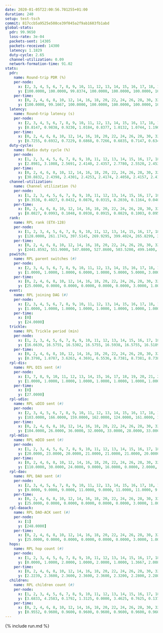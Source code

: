 ```yaml
---
date: 2020-01-05T22:00:56.701255+01:00
duration: 240
setup: test-tsch
commit: 817ccb5a9525e508ce39f045a2f9ab1603fb1abd
global-stats:
  pdr: 99.9650
  loss-rate: 3e-04
  packets-sent: 14305
  packets-received: 14300
  latency: 1.1829
  duty-cycle: 2.65
  channel-utilization: 0.09
  network-formation-time: 91.02
stats:
  pdr:
    name: Round-trip PDR (%)
    per-node:
      x: [2, 3, 4, 5, 6, 7, 8, 9, 10, 11, 12, 13, 14, 15, 16, 17, 18, 19, 20, 21, 22, 23, 24, 25]
      y: [100.0000, 100.0000, 99.8374, 100.0000, 100.0000, 100.0000, 100.0000, 100.0000, 100.0000, 99.6441, 100.0000, 100.0000, 100.0000, 100.0000, 100.0000, 100.0000, 100.0000, 100.0000, 100.0000, 99.8387, 100.0000, 100.0000, 100.0000, 99.8328]
    per-time:
      x: [0, 2, 4, 6, 8, 10, 12, 14, 16, 18, 20, 22, 24, 26, 28, 30, 32, 34, 36, 38, 40, 42, 44, 46, 48, 50, 52, 54, 56, 58, 60, 62, 64, 66, 68, 70, 72, 74, 76, 78, 80, 82, 84, 86, 88, 90, 92, 94, 96, 98, 100, 102, 104, 106, 108, 110, 112, 114, 116, 118, 120, 122, 124, 126, 128, 130, 132, 134, 136, 138, 140, 142, 144, 146, 148, 150, 152, 154, 156, 158, 160, 162, 164, 166, 168, 170, 172, 174, 176, 178, 180, 182, 184, 186, 188, 190, 192, 194, 196, 198, 200, 202, 204, 206, 208, 210, 212, 214, 216, 218, 220, 222, 224, 226, 228, 230, 232, 234, 236, 238]
      y: [100.0000, 99.1667, 100.0000, 100.0000, 100.0000, 100.0000, 100.0000, 100.0000, 100.0000, 100.0000, 100.0000, 100.0000, 100.0000, 100.0000, 100.0000, 100.0000, 100.0000, 100.0000, 100.0000, 100.0000, 100.0000, 100.0000, 100.0000, 100.0000, 100.0000, 100.0000, 100.0000, 100.0000, 100.0000, 100.0000, 100.0000, 100.0000, 100.0000, 100.0000, 100.0000, 100.0000, 100.0000, 100.0000, 100.0000, 100.0000, 100.0000, 100.0000, 99.1667, 100.0000, 100.0000, 100.0000, 100.0000, 100.0000, 100.0000, 100.0000, 100.0000, 100.0000, 100.0000, 100.0000, 100.0000, 100.0000, 100.0000, 100.0000, 100.0000, 100.0000, 100.0000, 100.0000, 100.0000, 100.0000, 100.0000, 100.0000, 100.0000, 100.0000, 100.0000, 100.0000, 100.0000, 100.0000, 100.0000, 100.0000, 100.0000, 100.0000, 100.0000, 100.0000, 100.0000, 100.0000, 100.0000, 100.0000, 100.0000, 100.0000, 100.0000, 99.1667, 100.0000, 100.0000, 100.0000, 100.0000, 100.0000, 100.0000, 100.0000, 100.0000, 100.0000, 100.0000, 100.0000, 100.0000, 100.0000, 100.0000, 100.0000, 100.0000, 98.3333, 100.0000, 100.0000, 100.0000, 100.0000, 100.0000, 100.0000, 100.0000, 100.0000, 100.0000, 100.0000, 100.0000, 100.0000, 100.0000, 100.0000, 100.0000, 100.0000, 100.0000]
  latency:
    name: Round-trip latency (s)
    per-node:
      x: [2, 3, 4, 5, 6, 7, 8, 9, 10, 11, 12, 13, 14, 15, 16, 17, 18, 19, 20, 21, 22, 23, 24, 25]
      y: [0.8147, 0.9838, 0.9230, 1.0184, 0.8377, 1.0132, 1.0744, 1.1908, 1.0007, 1.1611, 1.0364, 1.0508, 1.1507, 1.3085, 1.1489, 1.2417, 1.2848, 1.3952, 1.2185, 1.4945, 1.4583, 1.4711, 1.5466, 1.4999]
    per-time:
      x: [0, 2, 4, 6, 8, 10, 12, 14, 16, 18, 20, 22, 24, 26, 28, 30, 32, 34, 36, 38, 40, 42, 44, 46, 48, 50, 52, 54, 56, 58, 60, 62, 64, 66, 68, 70, 72, 74, 76, 78, 80, 82, 84, 86, 88, 90, 92, 94, 96, 98, 100, 102, 104, 106, 108, 110, 112, 114, 116, 118, 120, 122, 124, 126, 128, 130, 132, 134, 136, 138, 140, 142, 144, 146, 148, 150, 152, 154, 156, 158, 160, 162, 164, 166, 168, 170, 172, 174, 176, 178, 180, 182, 184, 186, 188, 190, 192, 194, 196, 198, 200, 202, 204, 206, 208, 210, 212, 214, 216, 218, 220, 222, 224, 226, 228, 230, 232, 234, 236, 238]
      y: [0.7255, 0.6932, 0.7229, 0.6868, 0.7266, 0.6835, 0.7147, 0.6340, 0.6789, 0.6652, 0.6440, 0.6752, 0.6685, 0.8219, 0.6825, 0.6831, 0.6894, 0.6596, 0.6963, 0.6142, 0.7235, 0.6632, 0.6762, 0.6873, 0.6803, 0.6670, 0.6476, 0.7520, 0.6559, 0.7959, 0.7553, 0.7422, 0.6944, 0.6475, 0.6659, 0.7383, 0.7676, 0.7612, 0.7402, 0.6815, 0.6636, 0.8060, 0.7520, 0.7159, 0.7145, 0.7182, 0.7719, 1.0037, 1.1092, 0.8924, 0.8503, 0.7730, 0.8164, 1.1066, 1.6124, 1.3670, 1.1397, 0.9231, 0.8451, 1.1849, 1.5868, 1.5865, 1.5429, 1.3686, 1.2018, 1.2547, 1.6310, 1.6548, 1.5937, 1.6250, 1.5490, 1.5418, 1.6895, 1.5934, 1.6032, 1.5941, 1.6179, 1.5370, 1.6038, 1.5762, 1.5633, 1.6546, 1.6248, 1.6284, 1.6165, 1.6693, 1.5962, 1.5899, 1.6217, 1.5991, 1.6242, 1.5993, 1.5508, 1.5389, 1.6061, 1.6487, 1.5623, 1.6328, 1.5871, 1.6478, 1.6733, 1.6373, 1.6823, 1.6193, 1.6346, 1.6384, 1.5870, 1.5698, 1.6165, 1.6078, 1.6231, 1.6524, 1.6223, 1.6179, 1.6234, 1.6099, 1.5791, 1.6413, 1.6481, 1.6858]
  duty-cycle:
    name: Radio duty cycle (%)
    per-node:
      x: [1, 2, 3, 4, 5, 6, 7, 8, 9, 10, 11, 12, 13, 14, 15, 16, 17, 18, 19, 20, 21, 22, 23, 24, 25]
      y: [2.8981, 3.1088, 2.5691, 2.4140, 2.4357, 2.7780, 2.5520, 2.4531, 2.5235, 2.5087, 2.5800, 2.5358, 2.7470, 2.5091, 2.5310, 2.8085, 2.5221, 2.7633, 2.5782, 2.6939, 2.6747, 2.7447, 2.7065, 2.8439, 2.7095]
    per-time:
      x: [0, 2, 4, 6, 8, 10, 12, 14, 16, 18, 20, 22, 24, 26, 28, 30, 32, 34, 36, 38, 40, 42, 44, 46, 48, 50, 52, 54, 56, 58, 60, 62, 64, 66, 68, 70, 72, 74, 76, 78, 80, 82, 84, 86, 88, 90, 92, 94, 96, 98, 100, 102, 104, 106, 108, 110, 112, 114, 116, 118, 120, 122, 124, 126, 128, 130, 132, 134, 136, 138, 140, 142, 144, 146, 148, 150, 152, 154, 156, 158, 160, 162, 164, 166, 168, 170, 172, 174, 176, 178, 180, 182, 184, 186, 188, 190, 192, 194, 196, 198, 200, 202, 204, 206, 208, 210, 212, 214, 216, 218, 220, 222, 224, 226, 228, 230, 232, 234, 236, 238]
      y: [30.8832, 2.4398, 2.4301, 2.4253, 2.4174, 2.4058, 2.4157, 2.4185, 2.4076, 2.4072, 2.4069, 2.3895, 2.4008, 2.4057, 2.4561, 2.4031, 2.4116, 2.4103, 2.4058, 2.4123, 2.4054, 2.4219, 2.4070, 2.4199, 2.4134, 2.4084, 2.4265, 2.3784, 2.4287, 2.4222, 2.4163, 2.4097, 2.4111, 2.4113, 2.4086, 2.3987, 2.4118, 2.4052, 2.4049, 2.3966, 2.4049, 2.4232, 2.4129, 2.3993, 2.3942, 2.4031, 2.4151, 2.3950, 2.4096, 2.3902, 2.4172, 2.3855, 2.4213, 2.4008, 2.3933, 2.4003, 2.3926, 2.4163, 2.3927, 2.3930, 2.3942, 2.3971, 2.4000, 2.4061, 2.4083, 2.3959, 2.4031, 2.4155, 2.4094, 2.4146, 2.4007, 2.4114, 2.4014, 2.4082, 2.4093, 2.4057, 2.4106, 2.4238, 2.3993, 2.4081, 2.4116, 2.4148, 2.4212, 2.4130, 2.4143, 2.4241, 2.4368, 2.4135, 2.4125, 2.4156, 2.4037, 2.4172, 2.4008, 2.4046, 2.4030, 2.4219, 2.4286, 2.4112, 2.4156, 2.4106, 2.4224, 2.4195, 2.4156, 2.4282, 2.4224, 2.4113, 2.4128, 2.3962, 2.4102, 2.4074, 2.4110, 2.4160, 2.4213, 2.4184, 2.4139, 2.4042, 2.4040, 2.4042, 2.4219, 2.4086]
  channel-utilization:
    name: Channel utilization (%)
    per-node:
      x: [1, 2, 3, 4, 5, 6, 7, 8, 9, 10, 11, 12, 13, 14, 15, 16, 17, 18, 19, 20, 21, 22, 23, 24, 25]
      y: [0.3538, 0.4027, 0.0432, 0.0876, 0.0315, 0.2030, 0.1164, 0.0400, 0.0347, 0.0685, 0.0355, 0.0696, 0.1411, 0.0314, 0.0440, 0.1635, 0.0342, 0.1023, 0.0356, 0.0545, 0.0439, 0.0362, 0.0323, 0.0316, 0.0334]
    per-time:
      x: [0, 2, 4, 6, 8, 10, 12, 14, 16, 18, 20, 22, 24, 26, 28, 30, 32, 34, 36, 38, 40, 42, 44, 46, 48, 50, 52, 54, 56, 58, 60, 62, 64, 66, 68, 70, 72, 74, 76, 78, 80, 82, 84, 86, 88, 90, 92, 94, 96, 98, 100, 102, 104, 106, 108, 110, 112, 114, 116, 118, 120, 122, 124, 126, 128, 130, 132, 134, 136, 138, 140, 142, 144, 146, 148, 150, 152, 154, 156, 158, 160, 162, 164, 166, 168, 170, 172, 174, 176, 178, 180, 182, 184, 186, 188, 190, 192, 194, 196, 198, 200, 202, 204, 206, 208, 210, 212, 214, 216, 218, 220, 222, 224, 226, 228, 230, 232, 234, 236, 238]
      y: [0.0827, 0.0993, 0.1048, 0.0938, 0.0915, 0.0829, 0.1003, 0.0951, 0.0877, 0.0888, 0.0890, 0.0861, 0.0889, 0.0916, 0.1128, 0.0878, 0.0924, 0.0869, 0.0927, 0.0915, 0.0930, 0.0926, 0.0903, 0.0948, 0.0877, 0.0807, 0.0996, 0.0856, 0.1032, 0.0957, 0.0955, 0.0873, 0.0908, 0.0830, 0.0954, 0.0865, 0.0939, 0.0894, 0.0875, 0.0839, 0.0898, 0.0884, 0.0931, 0.0905, 0.0843, 0.0869, 0.0894, 0.0844, 0.0906, 0.0857, 0.0893, 0.0861, 0.0876, 0.0886, 0.0825, 0.0874, 0.0833, 0.0934, 0.0818, 0.0823, 0.0836, 0.0857, 0.0860, 0.0918, 0.0926, 0.0869, 0.0883, 0.0926, 0.0924, 0.0926, 0.0886, 0.0930, 0.0883, 0.0948, 0.0930, 0.0884, 0.0893, 0.0969, 0.0867, 0.0917, 0.0922, 0.0939, 0.0952, 0.0907, 0.0920, 0.0961, 0.1025, 0.0924, 0.0927, 0.0934, 0.0883, 0.0932, 0.0825, 0.0862, 0.0860, 0.0946, 0.0991, 0.0902, 0.0923, 0.0916, 0.0974, 0.0947, 0.0931, 0.0990, 0.0973, 0.0916, 0.0932, 0.0834, 0.0900, 0.0882, 0.0895, 0.0928, 0.0965, 0.0913, 0.0935, 0.0880, 0.0886, 0.0878, 0.0977, 0.0867]
  rank:
    name: RPL rank (ETX-128)
    per-node:
      x: [1, 2, 3, 4, 5, 6, 7, 8, 9, 10, 11, 12, 13, 14, 15, 16, 17, 18, 19, 20, 21, 22, 23, 24, 25]
      y: [128.0000, 261.1743, 397.5145, 269.9295, 399.4024, 265.8299, 367.4571, 442.9551, 447.3210, 404.0124, 489.2314, 418.1061, 448.9421, 536.6901, 545.0412, 454.3942, 601.0040, 560.8857, 861.5000, 601.4115, 873.5391, 672.4856, 705.0776, 707.3373, 704.4156]
    per-time:
      x: [0, 2, 4, 6, 8, 10, 12, 14, 16, 18, 20, 22, 24, 26, 28, 30, 32, 34, 36, 38, 40, 42, 44, 46, 48, 50, 52, 54, 56, 58, 60, 62, 64, 66, 68, 70, 72, 74, 76, 78, 80, 82, 84, 86, 88, 90, 92, 94, 96, 98, 100, 102, 104, 106, 108, 110, 112, 114, 116, 118, 120, 122, 124, 126, 128, 130, 132, 134, 136, 138, 140, 142, 144, 146, 148, 150, 152, 154, 156, 158, 160, 162, 164, 166, 168, 170, 172, 174, 176, 178, 180, 182, 184, 186, 188, 190, 192, 194, 196, 198, 200, 202, 204, 206, 208, 210, 212, 214, 216, 218, 220, 222, 224, 226, 228, 230, 232, 234, 236, 238]
      y: [2441.8592, 551.9000, 547.0800, 527.8600, 503.5200, 499.1400, 495.6604, 518.1176, 477.3800, 485.5800, 482.9200, 480.4800, 473.1569, 475.2000, 484.5490, 488.7400, 487.8200, 481.2800, 481.8824, 484.0980, 478.5600, 479.4902, 476.8400, 477.9608, 468.7200, 465.1200, 468.9600, 471.3333, 478.3725, 478.2200, 475.7647, 471.9400, 469.2200, 468.5000, 466.3600, 469.3800, 474.1569, 468.5400, 467.7400, 473.5385, 462.9800, 463.7600, 473.0800, 479.2600, 473.2200, 475.3137, 468.5490, 472.4600, 472.7800, 467.4600, 470.8400, 463.3600, 462.8600, 464.3200, 461.7800, 463.7200, 461.1200, 467.8400, 464.7200, 459.7200, 455.1800, 457.0200, 456.2600, 457.5098, 462.7647, 458.0200, 459.1400, 465.2400, 463.7200, 500.0962, 491.8000, 493.7200, 497.2353, 502.1200, 487.8772, 477.3600, 482.4118, 490.3800, 491.9800, 489.8800, 488.5686, 489.8235, 485.1923, 485.6000, 482.5800, 486.5000, 493.4706, 489.1600, 491.6667, 490.1400, 487.2500, 487.3077, 482.2000, 481.4200, 481.3600, 494.0980, 517.5769, 509.2600, 506.7843, 512.2500, 502.1765, 495.9259, 481.8400, 487.8679, 485.9608, 481.7600, 476.1923, 475.2549, 470.7800, 474.7255, 470.7000, 470.4200, 470.5200, 477.3200, 480.0600, 475.0600, 474.1923, 474.9245, 475.5000, 476.8400]
  pswitch:
    name: RPL parent switches (#)
    per-node:
      x: [2, 3, 4, 5, 6, 7, 8, 9, 10, 11, 12, 13, 14, 15, 16, 17, 18, 19, 20, 21, 22, 23, 24, 25]
      y: [1.0000, 1.0000, 1.0000, 6.0000, 1.0000, 5.0000, 5.0000, 3.0000, 1.0000, 2.0000, 5.0000, 2.0000, 2.0000, 3.0000, 1.0000, 10.0000, 5.0000, 6.0000, 3.0000, 3.0000, 4.0000, 6.0000, 10.0000, 4.0000]
    per-time:
      x: [0, 2, 4, 6, 8, 10, 12, 14, 16, 18, 20, 22, 24, 26, 28, 30, 32, 34, 36, 38, 40, 42, 44, 46, 48, 50, 52, 54, 56, 58, 60, 62, 64, 66, 68, 70, 72, 74, 76, 78, 80, 82, 84, 86, 88, 90, 92, 94, 96, 98, 100, 102, 104, 106, 108, 110, 112, 114, 116, 118, 120, 122, 124, 126, 128, 130, 132, 134, 136, 138, 140, 142, 144, 146, 148, 150, 152, 154, 156, 158, 160, 162, 164, 166, 168, 170, 172, 174, 176, 178, 180, 182, 184, 186, 188, 190, 192, 194, 196, 198, 200, 202, 204, 206, 208, 210, 212, 214, 216, 218, 220, 222, 224, 226, 228, 230, 232, 234]
      y: [25.0000, 0.0000, 0.0000, 0.0000, 0.0000, 0.0000, 3.0000, 1.0000, 0.0000, 0.0000, 0.0000, 0.0000, 1.0000, 0.0000, 1.0000, 0.0000, 0.0000, 0.0000, 1.0000, 1.0000, 0.0000, 1.0000, 0.0000, 1.0000, 0.0000, 0.0000, 0.0000, 1.0000, 1.0000, 0.0000, 1.0000, 0.0000, 0.0000, 0.0000, 0.0000, 0.0000, 1.0000, 0.0000, 0.0000, 2.0000, 0.0000, 0.0000, 0.0000, 0.0000, 0.0000, 1.0000, 1.0000, 0.0000, 0.0000, 0.0000, 0.0000, 0.0000, 0.0000, 0.0000, 0.0000, 0.0000, 0.0000, 0.0000, 0.0000, 0.0000, 0.0000, 0.0000, 0.0000, 1.0000, 1.0000, 0.0000, 0.0000, 0.0000, 0.0000, 2.0000, 0.0000, 0.0000, 1.0000, 0.0000, 7.0000, 0.0000, 1.0000, 0.0000, 0.0000, 0.0000, 1.0000, 1.0000, 2.0000, 0.0000, 0.0000, 0.0000, 1.0000, 0.0000, 1.0000, 0.0000, 2.0000, 2.0000, 0.0000, 0.0000, 0.0000, 1.0000, 2.0000, 0.0000, 1.0000, 2.0000, 1.0000, 4.0000, 0.0000, 3.0000, 1.0000, 0.0000, 2.0000, 1.0000, 0.0000, 1.0000, 0.0000, 0.0000, 0.0000, 0.0000, 0.0000, 0.0000, 2.0000, 3.0000]
  event:
    name: RPL joining DAG (#)
    per-node:
      x: [2, 3, 4, 5, 6, 7, 8, 9, 10, 11, 12, 13, 14, 15, 16, 17, 18, 19, 20, 21, 22, 23, 24, 25]
      y: [1.0000, 1.0000, 1.0000, 1.0000, 1.0000, 1.0000, 1.0000, 1.0000, 1.0000, 1.0000, 1.0000, 1.0000, 1.0000, 1.0000, 1.0000, 1.0000, 1.0000, 1.0000, 1.0000, 1.0000, 1.0000, 1.0000, 1.0000, 1.0000]
    per-time:
      x: [0]
      y: [24.0000]
  trickle:
    name: RPL Trickle period (min)
    per-node:
      x: [1, 2, 3, 4, 5, 6, 7, 8, 9, 10, 11, 12, 13, 14, 15, 16, 17, 18, 19, 20, 21, 22, 23, 24, 25]
      y: [16.6639, 16.5755, 16.5302, 16.5755, 16.5938, 16.5755, 16.5189, 16.5189, 16.5380, 16.5392, 16.5287, 16.5451, 16.5287, 16.5290, 16.5329, 16.5248, 16.4916, 16.5378, 16.5416, 16.5301, 16.5301, 16.6020, 16.5735, 16.5693, 16.6020]
    per-time:
      x: [0, 2, 4, 6, 8, 10, 12, 14, 16, 18, 20, 22, 24, 26, 28, 30, 32, 34, 36, 38, 40, 42, 44, 46, 48, 50, 52, 54, 56, 58, 60, 62, 64, 66, 68, 70, 72, 74, 76, 78, 80, 82, 84, 86, 88, 90, 92, 94, 96, 98, 100, 102, 104, 106, 108, 110, 112, 114, 116, 118, 120, 122, 124, 126, 128, 130, 132, 134, 136, 138, 140, 142, 144, 146, 148, 150, 152, 154, 156, 158, 160, 162, 164, 166, 168, 170, 172, 174, 176, 178, 180, 182, 184, 186, 188, 190, 192, 194, 196, 198, 200, 202, 204, 206, 208, 210, 212, 214, 216, 218, 220, 222, 224, 226, 228, 230, 232, 234, 236, 238]
      y: [0.3798, 1.8787, 3.6263, 4.3691, 6.5536, 8.7381, 8.7381, 8.7381, 9.6119, 17.4763, 17.4763, 17.4763, 17.4763, 17.4763, 17.4763, 17.4763, 17.4763, 17.4763, 17.4763, 17.4763, 17.4763, 17.4763, 17.4763, 17.4763, 17.4763, 17.4763, 17.4763, 17.4763, 17.4763, 17.4763, 17.4763, 17.4763, 17.4763, 17.4763, 17.4763, 17.4763, 17.4763, 17.4763, 17.4763, 17.4763, 17.4763, 17.4763, 17.4763, 17.4763, 17.4763, 17.4763, 17.4763, 17.4763, 17.4763, 17.4763, 17.4763, 17.4763, 17.4763, 17.4763, 17.4763, 17.4763, 17.4763, 17.4763, 17.4763, 17.4763, 17.4763, 17.4763, 17.4763, 17.4763, 17.4763, 17.4763, 17.4763, 17.4763, 17.4763, 17.4763, 17.4763, 17.4763, 17.4763, 17.4763, 17.4763, 17.4763, 17.4763, 17.4763, 17.4763, 17.4763, 17.4763, 17.4763, 17.4763, 17.4763, 17.4763, 17.4763, 17.4763, 17.4763, 17.4763, 17.4763, 17.4763, 17.4763, 17.4763, 17.4763, 17.4763, 17.4763, 17.4763, 17.4763, 17.4763, 17.4763, 17.4763, 17.4763, 17.4763, 17.4763, 17.4763, 17.4763, 17.4763, 17.4763, 17.4763, 17.4763, 17.4763, 17.4763, 17.4763, 17.4763, 17.4763, 17.4763, 17.4763, 17.4763, 17.4763, 17.4763]
  rpl-dis:
    name: RPL DIS sent (#)
    per-node:
      x: [3, 7, 8, 9, 10, 11, 12, 13, 14, 15, 16, 17, 18, 19, 20, 21, 22, 23, 24, 25]
      y: [1.0000, 1.0000, 1.0000, 1.0000, 1.0000, 1.0000, 1.0000, 1.0000, 2.0000, 1.0000, 1.0000, 1.0000, 2.0000, 1.0000, 2.0000, 2.0000, 2.0000, 1.0000, 2.0000, 2.0000]
    per-time:
      x: [0]
      y: [27.0000]
  rpl-udio:
    name: RPL uDIO sent (#)
    per-node:
      x: [2, 3, 4, 5, 6, 7, 8, 9, 10, 11, 12, 13, 14, 15, 16, 17, 18, 19, 20, 21, 22, 23, 24, 25]
      y: [103.0000, 166.0000, 159.0000, 162.0000, 124.0000, 161.0000, 171.0000, 163.0000, 165.0000, 166.0000, 166.0000, 156.0000, 164.0000, 168.0000, 159.0000, 161.0000, 159.0000, 169.0000, 166.0000, 168.0000, 167.0000, 165.0000, 167.0000, 169.0000]
    per-time:
      x: [0, 2, 4, 6, 8, 10, 12, 14, 16, 18, 20, 22, 24, 26, 28, 30, 32, 34, 36, 38, 40, 42, 44, 46, 48, 50, 52, 54, 56, 58, 60, 62, 64, 66, 68, 70, 72, 74, 76, 78, 80, 82, 84, 86, 88, 90, 92, 94, 96, 98, 100, 102, 104, 106, 108, 110, 112, 114, 116, 118, 120, 122, 124, 126, 128, 130, 132, 134, 136, 138, 140, 142, 144, 146, 148, 150, 152, 154, 156, 158, 160, 162, 164, 166, 168, 170, 172, 174, 176, 178, 180, 182, 184, 186, 188, 190, 192, 194, 196, 198, 200, 202, 204, 206, 208, 210, 212, 214, 216, 218, 220, 222, 224, 226, 228, 230, 232, 234, 236, 238, 240]
      y: [104.0000, 26.0000, 36.0000, 32.0000, 33.0000, 28.0000, 33.0000, 32.0000, 35.0000, 25.0000, 31.0000, 37.0000, 26.0000, 31.0000, 38.0000, 32.0000, 30.0000, 34.0000, 33.0000, 31.0000, 30.0000, 32.0000, 28.0000, 33.0000, 33.0000, 31.0000, 37.0000, 30.0000, 31.0000, 28.0000, 34.0000, 30.0000, 37.0000, 28.0000, 30.0000, 31.0000, 31.0000, 29.0000, 33.0000, 34.0000, 28.0000, 28.0000, 30.0000, 30.0000, 31.0000, 33.0000, 35.0000, 30.0000, 34.0000, 30.0000, 32.0000, 28.0000, 33.0000, 29.0000, 30.0000, 28.0000, 31.0000, 32.0000, 28.0000, 25.0000, 37.0000, 32.0000, 33.0000, 25.0000, 29.0000, 33.0000, 33.0000, 33.0000, 34.0000, 38.0000, 34.0000, 27.0000, 27.0000, 30.0000, 29.0000, 36.0000, 32.0000, 35.0000, 33.0000, 27.0000, 31.0000, 26.0000, 37.0000, 33.0000, 31.0000, 28.0000, 32.0000, 32.0000, 30.0000, 31.0000, 30.0000, 34.0000, 32.0000, 31.0000, 32.0000, 27.0000, 28.0000, 37.0000, 33.0000, 35.0000, 32.0000, 33.0000, 34.0000, 29.0000, 31.0000, 37.0000, 29.0000, 31.0000, 32.0000, 31.0000, 31.0000, 33.0000, 30.0000, 36.0000, 37.0000, 30.0000, 30.0000, 29.0000, 29.0000, 30.0000, 1.0000]
  rpl-mdio:
    name: RPL mDIO sent (#)
    per-node:
      x: [1, 2, 3, 4, 5, 6, 7, 8, 9, 10, 11, 12, 13, 14, 15, 16, 17, 18, 19, 20, 21, 22, 23, 24, 25]
      y: [20.0000, 23.0000, 20.0000, 21.0000, 21.0000, 21.0000, 20.0000, 21.0000, 21.0000, 23.0000, 21.0000, 22.0000, 22.0000, 20.0000, 22.0000, 23.0000, 21.0000, 21.0000, 20.0000, 21.0000, 20.0000, 21.0000, 21.0000, 20.0000, 21.0000]
    per-time:
      x: [0, 2, 4, 6, 8, 10, 12, 14, 16, 18, 20, 22, 24, 26, 28, 30, 32, 34, 36, 38, 40, 42, 44, 46, 48, 50, 52, 54, 56, 58, 60, 62, 64, 66, 68, 70, 72, 74, 76, 78, 80, 82, 84, 86, 88, 90, 92, 94, 96, 98, 100, 102, 104, 106, 108, 110, 112, 114, 116, 118, 120, 122, 124, 126, 128, 130, 132, 134, 136, 138, 140, 142, 144, 146, 148, 150, 152, 154, 156, 158, 160, 162, 164, 166, 168, 170, 172, 174, 176, 178, 180, 182, 184, 186, 188, 190, 192, 194, 196, 198, 200, 202, 204, 206, 208, 210, 212, 214, 216, 218, 220, 222, 224, 226, 228, 230, 232, 234, 236, 238, 240]
      y: [110.0000, 30.0000, 24.0000, 9.0000, 16.0000, 0.0000, 2.0000, 6.0000, 14.0000, 3.0000, 0.0000, 0.0000, 0.0000, 6.0000, 3.0000, 3.0000, 5.0000, 8.0000, 0.0000, 0.0000, 0.0000, 0.0000, 6.0000, 5.0000, 5.0000, 8.0000, 1.0000, 0.0000, 0.0000, 0.0000, 0.0000, 10.0000, 5.0000, 4.0000, 4.0000, 2.0000, 0.0000, 0.0000, 0.0000, 2.0000, 5.0000, 8.0000, 3.0000, 5.0000, 2.0000, 0.0000, 0.0000, 0.0000, 3.0000, 6.0000, 6.0000, 4.0000, 6.0000, 0.0000, 0.0000, 0.0000, 1.0000, 7.0000, 5.0000, 7.0000, 2.0000, 3.0000, 0.0000, 0.0000, 0.0000, 1.0000, 1.0000, 8.0000, 5.0000, 10.0000, 0.0000, 0.0000, 0.0000, 0.0000, 2.0000, 8.0000, 5.0000, 8.0000, 1.0000, 1.0000, 0.0000, 0.0000, 0.0000, 5.0000, 5.0000, 7.0000, 5.0000, 3.0000, 0.0000, 0.0000, 0.0000, 0.0000, 9.0000, 5.0000, 5.0000, 3.0000, 3.0000, 0.0000, 0.0000, 0.0000, 2.0000, 5.0000, 4.0000, 9.0000, 4.0000, 1.0000, 0.0000, 0.0000, 0.0000, 0.0000, 9.0000, 5.0000, 7.0000, 4.0000, 0.0000, 0.0000, 0.0000, 0.0000, 9.0000, 4.0000, 0.0000]
  rpl-dao:
    name: RPL DAO sent (#)
    per-node:
      x: [2, 3, 4, 5, 6, 7, 8, 9, 10, 11, 12, 13, 14, 15, 16, 17, 18, 19, 20, 21, 22, 23, 24, 25]
      y: [9.0000, 9.0000, 9.0000, 11.0000, 9.0000, 11.0000, 11.0000, 9.0000, 9.0000, 10.0000, 12.0000, 9.0000, 10.0000, 10.0000, 10.0000, 14.0000, 12.0000, 12.0000, 10.0000, 10.0000, 10.0000, 11.0000, 15.0000, 10.0000]
    per-time:
      x: [0, 2, 4, 6, 8, 10, 12, 14, 16, 18, 20, 22, 24, 26, 28, 30, 32, 34, 36, 38, 40, 42, 44, 46, 48, 50, 52, 54, 56, 58, 60, 62, 64, 66, 68, 70, 72, 74, 76, 78, 80, 82, 84, 86, 88, 90, 92, 94, 96, 98, 100, 102, 104, 106, 108, 110, 112, 114, 116, 118, 120, 122, 124, 126, 128, 130, 132, 134, 136, 138, 140, 142, 144, 146, 148, 150, 152, 154, 156, 158, 160, 162, 164, 166, 168, 170, 172, 174, 176, 178, 180, 182, 184, 186, 188, 190, 192, 194, 196, 198, 200, 202, 204, 206, 208, 210, 212, 214, 216, 218, 220, 222, 224, 226, 228, 230, 232, 234, 236, 238]
      y: [25.0000, 0.0000, 0.0000, 0.0000, 0.0000, 0.0000, 3.0000, 1.0000, 0.0000, 0.0000, 0.0000, 0.0000, 1.0000, 0.0000, 20.0000, 0.0000, 0.0000, 0.0000, 1.0000, 1.0000, 1.0000, 2.0000, 0.0000, 1.0000, 0.0000, 0.0000, 1.0000, 1.0000, 19.0000, 0.0000, 1.0000, 0.0000, 1.0000, 0.0000, 2.0000, 0.0000, 2.0000, 0.0000, 1.0000, 2.0000, 1.0000, 0.0000, 8.0000, 7.0000, 1.0000, 1.0000, 1.0000, 1.0000, 2.0000, 0.0000, 1.0000, 1.0000, 0.0000, 0.0000, 1.0000, 1.0000, 5.0000, 9.0000, 0.0000, 2.0000, 1.0000, 1.0000, 2.0000, 1.0000, 2.0000, 1.0000, 0.0000, 0.0000, 1.0000, 2.0000, 1.0000, 10.0000, 4.0000, 1.0000, 7.0000, 0.0000, 2.0000, 0.0000, 0.0000, 0.0000, 2.0000, 1.0000, 3.0000, 2.0000, 0.0000, 7.0000, 4.0000, 1.0000, 2.0000, 2.0000, 2.0000, 3.0000, 0.0000, 0.0000, 1.0000, 2.0000, 3.0000, 2.0000, 2.0000, 7.0000, 5.0000, 4.0000, 0.0000, 4.0000, 1.0000, 0.0000, 3.0000, 1.0000, 1.0000, 1.0000, 3.0000, 1.0000, 1.0000, 2.0000, 6.0000, 1.0000, 2.0000, 5.0000, 0.0000, 1.0000]
  rpl-daoack:
    name: RPL DAO-ACK sent (#)
    per-node:
      x: [1]
      y: [248.0000]
    per-time:
      x: [0, 2, 4, 6, 8, 10, 12, 14, 16, 18, 20, 22, 24, 26, 28, 30, 32, 34, 36, 38, 40, 42, 44, 46, 48, 50, 52, 54, 56, 58, 60, 62, 64, 66, 68, 70, 72, 74, 76, 78, 80, 82, 84, 86, 88, 90, 92, 94, 96, 98, 100, 102, 104, 106, 108, 110, 112, 114, 116, 118, 120, 122, 124, 126, 128, 130, 132, 134, 136, 138, 140, 142, 144, 146, 148, 150, 152, 154, 156, 158, 160, 162, 164, 166, 168, 170, 172, 174, 176, 178, 180, 182, 184, 186, 188, 190, 192, 194, 196, 198, 200, 202, 204, 206, 208, 210, 212, 214, 216, 218, 220, 222, 224, 226, 228, 230, 232, 234, 236, 238]
      y: [25.0000, 0.0000, 0.0000, 0.0000, 0.0000, 0.0000, 3.0000, 1.0000, 0.0000, 0.0000, 0.0000, 0.0000, 1.0000, 0.0000, 20.0000, 0.0000, 0.0000, 0.0000, 1.0000, 1.0000, 1.0000, 2.0000, 0.0000, 1.0000, 0.0000, 0.0000, 1.0000, 1.0000, 17.0000, 0.0000, 1.0000, 0.0000, 1.0000, 0.0000, 2.0000, 0.0000, 2.0000, 0.0000, 1.0000, 2.0000, 1.0000, 0.0000, 8.0000, 7.0000, 1.0000, 1.0000, 1.0000, 1.0000, 2.0000, 0.0000, 1.0000, 1.0000, 0.0000, 0.0000, 1.0000, 1.0000, 5.0000, 9.0000, 0.0000, 2.0000, 1.0000, 1.0000, 2.0000, 1.0000, 2.0000, 1.0000, 0.0000, 0.0000, 1.0000, 2.0000, 1.0000, 11.0000, 3.0000, 1.0000, 6.0000, 0.0000, 2.0000, 0.0000, 0.0000, 0.0000, 2.0000, 1.0000, 3.0000, 2.0000, 0.0000, 7.0000, 4.0000, 1.0000, 2.0000, 2.0000, 2.0000, 3.0000, 0.0000, 0.0000, 1.0000, 1.0000, 4.0000, 1.0000, 2.0000, 7.0000, 5.0000, 4.0000, 0.0000, 4.0000, 1.0000, 0.0000, 3.0000, 1.0000, 1.0000, 1.0000, 3.0000, 1.0000, 1.0000, 3.0000, 5.0000, 1.0000, 2.0000, 5.0000, 0.0000, 1.0000]
  hops:
    name: RPL hop count (#)
    per-node:
      x: [1, 2, 3, 4, 5, 6, 7, 8, 9, 10, 11, 12, 13, 14, 15, 16, 17, 18, 19, 20, 21, 22, 23, 24, 25]
      y: [0.0000, 1.0000, 2.0000, 1.0000, 2.0000, 1.0000, 1.3667, 2.0083, 2.2292, 2.0000, 2.1375, 2.0000, 2.0000, 2.9792, 2.7583, 2.0000, 2.9792, 2.7071, 3.0000, 3.0000, 3.0669, 3.2301, 3.7280, 3.9205, 3.7280]
    per-time:
      x: [0, 2, 4, 6, 8, 10, 12, 14, 16, 18, 20, 22, 24, 26, 28, 30, 32, 34, 36, 38, 40, 42, 44, 46, 48, 50, 52, 54, 56, 58, 60, 62, 64, 66, 68, 70, 72, 74, 76, 78, 80, 82, 84, 86, 88, 90, 92, 94, 96, 98, 100, 102, 104, 106, 108, 110, 112, 114, 116, 118, 120, 122, 124, 126, 128, 130, 132, 134, 136, 138, 140, 142, 144, 146, 148, 150, 152, 154, 156, 158, 160, 162, 164, 166, 168, 170, 172, 174, 176, 178, 180, 182, 184, 186, 188, 190, 192, 194, 196, 198, 200, 202, 204, 206, 208, 210, 212, 214, 216, 218, 220, 222, 224, 226, 228, 230, 232, 234, 236, 238]
      y: [2.2239, 2.3600, 2.3600, 2.3600, 2.3600, 2.3200, 2.2800, 2.2800, 2.2800, 2.2800, 2.2800, 2.3000, 2.3200, 2.3000, 2.2800, 2.2800, 2.2800, 2.2800, 2.2800, 2.2800, 2.2800, 2.3200, 2.3200, 2.3200, 2.3200, 2.3200, 2.3200, 2.2800, 2.3000, 2.3200, 2.2000, 2.2000, 2.2000, 2.2000, 2.2000, 2.2000, 2.2000, 2.2000, 2.2000, 2.2000, 2.2000, 2.2000, 2.2000, 2.2000, 2.2000, 2.1600, 2.1600, 2.1600, 2.1600, 2.1600, 2.1600, 2.1600, 2.1600, 2.1600, 2.1600, 2.1600, 2.1600, 2.1600, 2.1600, 2.1600, 2.1600, 2.1600, 2.2600, 2.3600, 2.3600, 2.3600, 2.3600, 2.3600, 2.3600, 2.3600, 2.3600, 2.3600, 2.3600, 2.3600, 2.4400, 2.4400, 2.4400, 2.4400, 2.4400, 2.4400, 2.4600, 2.4800, 2.4000, 2.4000, 2.4000, 2.4000, 2.4000, 2.3800, 2.3600, 2.3600, 2.3800, 2.4000, 2.4000, 2.4000, 2.4000, 2.4000, 2.4000, 2.3800, 2.3600, 2.4000, 2.4000, 2.4000, 2.4000, 2.4400, 2.4400, 2.4400, 2.4000, 2.4000, 2.4000, 2.4000, 2.4000, 2.4000, 2.4000, 2.4000, 2.4000, 2.4000, 2.4000, 2.3200, 2.3200, 2.3200]
  children:
    name: RPL children count (#)
    per-node:
      x: [1, 2, 3, 4, 5, 6, 7, 8, 9, 10, 11, 12, 13, 14, 15, 16, 17, 18, 19, 20, 21, 22, 23, 24, 25]
      y: [3.6833, 4.2583, 0.1792, 1.3125, 0.0000, 3.4625, 0.7625, 0.1375, 0.0583, 1.2083, 0.0000, 0.8500, 2.1708, 0.0000, 0.2750, 2.5542, 0.0000, 1.8996, 0.0251, 0.7364, 0.4059, 0.0000, 0.0000, 0.0000, 0.0000]
    per-time:
      x: [0, 2, 4, 6, 8, 10, 12, 14, 16, 18, 20, 22, 24, 26, 28, 30, 32, 34, 36, 38, 40, 42, 44, 46, 48, 50, 52, 54, 56, 58, 60, 62, 64, 66, 68, 70, 72, 74, 76, 78, 80, 82, 84, 86, 88, 90, 92, 94, 96, 98, 100, 102, 104, 106, 108, 110, 112, 114, 116, 118, 120, 122, 124, 126, 128, 130, 132, 134, 136, 138, 140, 142, 144, 146, 148, 150, 152, 154, 156, 158, 160, 162, 164, 166, 168, 170, 172, 174, 176, 178, 180, 182, 184, 186, 188, 190, 192, 194, 196, 198, 200, 202, 204, 206, 208, 210, 212, 214, 216, 218, 220, 222, 224, 226, 228, 230, 232, 234, 236, 238]
      y: [0.9552, 0.9600, 0.9600, 0.9600, 0.9600, 0.9600, 0.9600, 0.9600, 0.9600, 0.9600, 0.9600, 0.9600, 0.9600, 0.9600, 0.9600, 0.9600, 0.9600, 0.9600, 0.9600, 0.9600, 0.9600, 0.9600, 0.9600, 0.9600, 0.9600, 0.9600, 0.9600, 0.9600, 0.9600, 0.9600, 0.9600, 0.9600, 0.9600, 0.9600, 0.9600, 0.9600, 0.9600, 0.9600, 0.9600, 0.9600, 0.9600, 0.9600, 0.9600, 0.9600, 0.9600, 0.9600, 0.9600, 0.9600, 0.9600, 0.9600, 0.9600, 0.9600, 0.9600, 0.9600, 0.9600, 0.9600, 0.9600, 0.9600, 0.9600, 0.9600, 0.9600, 0.9600, 0.9600, 0.9600, 0.9600, 0.9600, 0.9600, 0.9600, 0.9600, 0.9600, 0.9600, 0.9600, 0.9600, 0.9600, 0.9600, 0.9600, 0.9600, 0.9600, 0.9600, 0.9600, 0.9600, 0.9600, 0.9600, 0.9600, 0.9600, 0.9600, 0.9600, 0.9600, 0.9600, 0.9600, 0.9600, 0.9600, 0.9600, 0.9600, 0.9600, 0.9600, 0.9600, 0.9600, 0.9600, 0.9600, 0.9600, 0.9600, 0.9600, 0.9600, 0.9600, 0.9600, 0.9600, 0.9600, 0.9600, 0.9600, 0.9600, 0.9600, 0.9600, 0.9600, 0.9600, 0.9600, 0.9600, 0.9600, 0.9600, 0.9600]
---
```


{% include run.md %}
